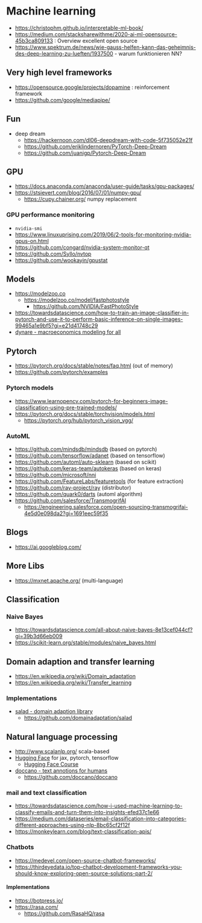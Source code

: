 # Machine learning

* https://christophm.github.io/interpretable-ml-book/
* https://medium.com/stacksharewithme/2020-ai-ml-opensource-45b3ca809133 : Overview excellent open source
* https://www.spektrum.de/news/wie-gauss-helfen-kann-das-geheimnis-des-deep-learning-zu-lueften/1937500 - warum funktionieren NN?

## Very high level frameworks

* https://opensource.google/projects/dopamine : reinforcement framework
* https://github.com/google/mediapipe/

## Fun

* deep dream
  + https://hackernoon.com/dl06-deepdream-with-code-5f735052e21f
  + https://github.com/eriklindernoren/PyTorch-Deep-Dream
  + https://github.com/juanigp/Pytorch-Deep-Dream

## GPU

* https://docs.anaconda.com/anaconda/user-guide/tasks/gpu-packages/
* https://stsievert.com/blog/2016/07/01/numpy-gpu/
  + https://cupy.chainer.org/ numpy replacement

### GPU performance monitoring

* `nvidia-smi`
* https://www.linuxuprising.com/2019/06/2-tools-for-monitoring-nvidia-gpus-on.html
* https://github.com/congard/nvidia-system-monitor-qt
* https://github.com/Syllo/nvtop
* https://github.com/wookayin/gpustat

## Models

* https://modelzoo.co
  + https://modelzoo.co/model/fastphotostyle
    - https://github.com/NVIDIA/FastPhotoStyle
* https://towardsdatascience.com/how-to-train-an-image-classifier-in-pytorch-and-use-it-to-perform-basic-inference-on-single-images-99465a1e9bf5?gi=e21d41748c29
* [dynare - macroeconomics modeling for all](https://www.dynare.org/)


## Pytorch

* https://pytorch.org/docs/stable/notes/faq.html (out of memory)
* https://github.com/pytorch/examples

### Pytorch models

* https://www.learnopencv.com/pytorch-for-beginners-image-classification-using-pre-trained-models/
* https://pytorch.org/docs/stable/torchvision/models.html
  + https://pytorch.org/hub/pytorch_vision_vgg/

### AutoML

* https://github.com/mindsdb/mindsdb (based on pytorch)
* https://github.com/tensorflow/adanet (based on tensorflow)
* https://github.com/automl/auto-sklearn (based on scikit)
* https://github.com/keras-team/autokeras (based on keras)
* https://github.com/microsoft/nni
* https://github.com/FeatureLabs/featuretools (for feature extraction)
* https://github.com/ray-project/ray (distributor)
* https://github.com/quark0/darts (automl algorithm)
* https://github.com/salesforce/TransmogrifAI
  + https://engineering.salesforce.com/open-sourcing-transmogrifai-4e5d0e098da2?gi=1691eec59f35

## Blogs

* https://ai.googleblog.com/

## More Libs

* https://mxnet.apache.org/ (multi-language)

## Classification

### Naive Bayes

* https://towardsdatascience.com/all-about-naive-bayes-8e13cef044cf?gi=39b3d66eb009
* https://scikit-learn.org/stable/modules/naive_bayes.html

## Domain adaption and transfer learning

* https://en.wikipedia.org/wiki/Domain_adaptation
* https://en.wikipedia.org/wiki/Transfer_learning

### Implementations

* [salad - domain adaption library](https://domainadaptation.org/)
  + https://github.com/domainadaptation/salad

## Natural language processing

* http://www.scalanlp.org/ scala-based
* [Hugging Face](https://huggingface.co/) for jax, pytorch, tensorflow
  + [Hugging Face Course](https://huggingface.co/course/chapter1/1)
* [doccano - text annotions for humans](https://doccano.herokuapp.com/de)
  + https://github.com/doccano/doccano

### mail and text classification

* https://towardsdatascience.com/how-i-used-machine-learning-to-classify-emails-and-turn-them-into-insights-efed37c1e66
* https://medium.com/dataseries/email-classification-into-categories-different-approaches-using-nlp-8bc65cf2f12f
* https://monkeylearn.com/blog/text-classification-apis/

### Chatbots

* https://medevel.com/open-source-chatbot-frameworks/
* https://thirdeyedata.io/top-chatbot-development-frameworks-you-should-know-exploring-open-source-solutions-part-2/

#### Implementations

* https://botpress.io/
* https://rasa.com/
  + https://github.com/RasaHQ/rasa

